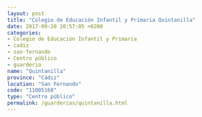 ```yaml
---
layout: post
title: "Colegio de Educación Infantil y Primaria Quintanilla"
date: 2017-09-20 20:57:05 +0200
categories:
- Colegio de Educación Infantil y Primaria
- cadiz
- san-fernando
- Centro público
- guarderia
name: "Quintanilla"
province: "Cádiz"
location: "San Fernando"
code: "11005160"
type: "Centro público"
permalink: /guarderias/quintanilla.html
---
```

